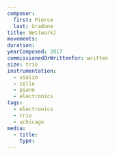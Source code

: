 ```yaml
---
composer:
  first: Pierce
  last: Gradone
title: Net(work)
movements:
duration:
yearComposed: 2017
commissionedOrWrittenFor: written
size: trio
instrumentation:
  - violin
  - cello
  - piano
  - electronics
tags:
  - electronics
  - trio
  - uchicago
media:
  - title:
    type:
---
```

